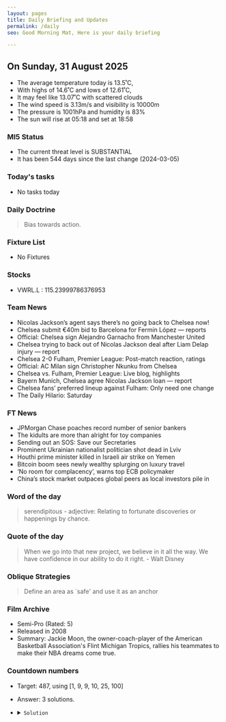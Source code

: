 ```yaml
---
layout: pages
title: Daily Briefing and Updates
permalink: /daily
seo: Good Morning Mat, Here is your daily briefing

---
```


<!-- weather_marker starts -->
## On Sunday, 31 August 2025

- The average temperature today is 13.5˚C,
- With highs of 14.6˚C and lows of 12.61˚C,
- It may feel like 13.07˚C with scattered clouds
- The wind speed is 3.13m/s and visibility is 10000m
- The pressure is 1001hPa and humidity is 83%
- The sun will rise at 05:18 and set at 18:58

<!-- weather_marker ends -->

### MI5 Status
<!-- threat_marker starts -->
- The current threat level is <span class="highlighter">SUBSTANTIAL</span>
- It has been 544 days since the last change (2024-03-05)

<!-- threat_marker ends -->

### Today's tasks
<!-- task_marker starts -->
- No tasks today
<!-- task_marker ends -->

### Daily Doctrine
<!-- doctrine_marker starts -->
> Bias towards action.
<!-- doctrine_marker ends -->

### Fixture List

<!-- fixture_marker starts -->
- No Fixtures
<!-- fixture_marker ends -->

### Stocks

<!-- stocks_marker starts -->

- VWRL.L : 115.23999786376953 

<!-- stocks_marker ends -->

### Team News
<!-- news_marker starts -->

- Nicolas Jackson’s agent says there’s no going back to Chelsea now!
- Chelsea submit €40m bid to Barcelona for Fermín López — reports
- Official: Chelsea sign Alejandro Garnacho from Manchester United
- Chelsea trying to back out of Nicolas Jackson deal after Liam Delap injury — report
- Chelsea 2-0 Fulham, Premier League: Post-match reaction, ratings
- Official: AC Milan sign Christopher Nkunku from Chelsea
- Chelsea vs. Fulham, Premier League: Live blog, highlights
- Bayern Munich, Chelsea agree Nicolas Jackson loan — report
- Chelsea fans’ preferred lineup against Fulham: Only need one change
- The Daily Hilario: Saturday

<!-- news_marker ends -->

### FT News

<!-- ftnews_marker starts -->

- JPMorgan Chase poaches record number of senior bankers
- The kidults are more than alright for toy companies
- Sending out an SOS: Save our Secretaries
- Prominent Ukrainian nationalist politician shot dead in Lviv
- Houthi prime minister killed in Israeli air strike on Yemen
- Bitcoin boom sees newly wealthy splurging on luxury travel
- ‘No room for complacency’, warns top ECB policymaker
- China’s stock market outpaces global peers as local investors pile in

<!-- ftnews_marker ends -->

### Word of the day

<!-- word_marker starts -->

 > serendipitous - adjective: Relating to fortunate discoveries or happenings by chance.

<!-- word_marker ends -->

### Quote of the day
<!-- quote_marker starts -->

> When we go into that new project, we believe in it all the way. We have confidence in our ability to do it right. - Walt Disney

<!-- quote_marker ends -->

### Oblique Strategies
<!-- eno_marker starts -->
> Define an area as `safe' and use it as an anchor

<!-- eno_marker ends -->

### Film Archive

<!-- film_marker starts -->
- Semi-Pro (Rated: 5)
- Released in 2008
- Summary: Jackie Moon, the owner-coach-player of the American Basketball Association's Flint Michigan Tropics, rallies his teammates to make their NBA dreams come true.
<!-- film_marker ends -->

### Countdown numbers
<!-- game_marker starts -->

- Target: 487, using [1, 9, 9, 10, 25, 100]
- Answer: 3 solutions.

- <details><summary><code>Solution</code></summary>

  Solution: ( 25 + 10 + 9 - 1 ) x 9 + 100

   </details>

<!-- game_marker ends -->
